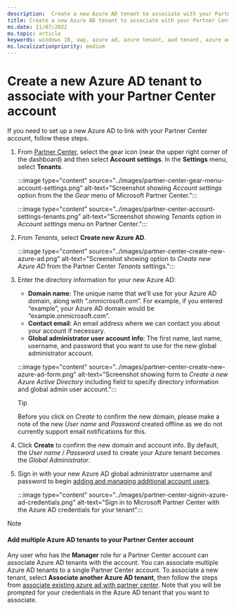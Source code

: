 ```yaml
---
description:  Create a new Azure AD tenant to associate with your Partner Center account.
title: Create a new Azure AD tenant to associate with your Partner Center account
ms.date: 11/07/2022
ms.topic: article
keywords: windows 10, uwp, azure ad, azure tenant, aad tenant, azure ad tenant, tenant management, tenants
ms.localizationpriority: medium
---
```

# Create a new Azure AD tenant to associate with your Partner Center account

If you need to set up a new Azure AD to link with your Partner Center account, follow these steps.

1.  From [Partner Center](https://partner.microsoft.com/dashboard), select the gear icon (near the upper right corner of the dashboard) and then select **Account settings**. In the **Settings** menu, select **Tenants**.

    :::image type="content" source="../images/partner-center-gear-menu-account-settings.png" alt-text="Screenshot showing *Account settings* option from the the *Gear* menu of Microsoft Partner Center.":::

    :::image type="content" source="../images/partner-center-account-settings-tenants.png" alt-text="Screenshot showing *Tenants* option in *Account settings* menu on Partner Center.":::

1.  From *Tenants*, select **Create new Azure AD**.

    :::image type="content" source="../images/partner-center-create-new-azure-ad.png" alt-text="Screenshot showing option to *Create new Azure AD* from the Partner Center *Tenants* settings.":::

1.  Enter the directory information for your new Azure AD:
    - **Domain name**: The unique name that we’ll use for your Azure AD domain, along with “.onmicrosoft.com”. For example, if you entered “example”, your Azure AD domain would be “example.onmicrosoft.com”.
    - **Contact email**: An email address where we can contact you about your account if necessary.
    - **Global administrator user account info**: The first name, last name, username, and password that you want to use for the new global administrator account.
    
    :::image type="content" source="../images/partner-center-create-new-azure-ad-form.png" alt-text="Screenshot showing form to *Create a new Azure Active Directory* including field to specify directory information and global admin user account.":::

    > [!TIP]
    > Before you click on *Create* to confirm the new domain, please make a note of the new *User name* and *Password* created offline as we do not currently support email notifications for this.

1.  Click **Create** to confirm the new domain and account info. By default, the *User name* / *Password* used to create your Azure tenant becomes the *Global Administrator*.

1.  Sign in with your new Azure AD global administrator username and password to begin [adding and managing additional account users](overview-users-groups-azure-ad-applications.md).

    :::image type="content" source="../images/partner-center-signin-azure-ad-credentials.png" alt-text="Sign in to Microsoft Partner Center with the Azure AD credentials for your tenant":::
    
> [!NOTE]
> #### Add multiple Azure AD tenants to your Partner Center account
> Any user who has the **Manager** role for a Partner Center account can associate Azure AD tenants with the account.
You can associate multiple Azure AD tenants to a single Partner Center account. To associate a new tenant, select **Associate another Azure AD tenant**, then follow the steps from [associate existing azure ad with partner center](associate-existing-azure-ad-tenant-with-partner-center-account.md). Note that you will be prompted for your credentials in the Azure AD tenant that you want to associate.
